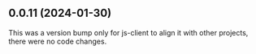 ## 0.0.11 (2024-01-30)

This was a version bump only for js-client to align it with other projects, there were no code changes.
